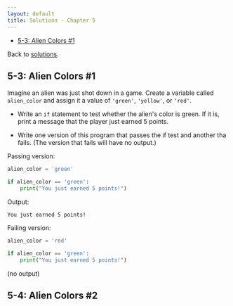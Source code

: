 ```yaml
---
layout: default
title: Solutions - Chapter 5
---
```


- [5-3: Alien Colors #1](#alien-colors-1)

Back to [solutions](README.html).

5-3: Alien Colors #1
---

Imagine an alien was just shot down in a game. Create a variable called `alien_color` and assign it a value of `'green'`, `'yellow'`, or `'red'`.

- Write an `if` statement to test whether the alien's color is green. If it is, print a message that the player just earned 5 points.

- Write one version of this program that passes the if test and another tha fails. (The version that fails will have no output.)

Passing version:

```python
alien_color = 'green'

if alien_color == 'green':
    print("You just earned 5 points!")
```

Output:

```
You just earned 5 points!
```

Failing version:

```python
alien_color = 'red'

if alien_color == 'green':
    print("You just earned 5 points!")
```

(no output)

5-4: Alien Colors #2
---